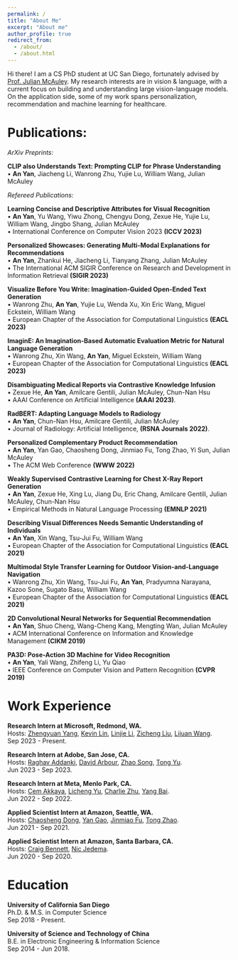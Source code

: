 ```yaml
---
permalink: /
title: "About Me"
excerpt: "About me"
author_profile: true
redirect_from: 
  - /about/
  - /about.html
---
```


Hi there! I am a CS PhD student at UC San Diego, fortunately advised by [Prof. Julian McAuley](https://scholar.google.com/citations?user=icbo4M0AAAAJ&hl=en). My research interests are in vision & language, with a current focus on building and understanding large vision-language models. On the application side, some of my work spans personalization, recommendation and machine learning for healthcare. 

Publications:
======
*ArXiv Preprints:*

**CLIP also Understands Text: Prompting CLIP for Phrase Understanding**
<br>• **An Yan**, Jiacheng Li, Wanrong Zhu, Yujie Lu, William Wang, Julian McAuley

*Refereed Publications:*

**Learning Concise and Descriptive Attributes for Visual Recognition**
<br>• **An Yan**, Yu Wang, Yiwu Zhong, Chengyu Dong, Zexue He, Yujie Lu, William Wang, Jingbo Shang, Julian McAuley
<br>• International Conference on Computer Vision 2023 **(ICCV 2023)**

**Personalized Showcases: Generating Multi-Modal Explanations for Recommendations**
<br>• **An Yan**, Zhankui He, Jiacheng Li, Tianyang Zhang, Julian McAuley
<br>• The International ACM SIGIR Conference on Research and Development in Information Retrieval **(SIGIR 2023)**

**Visualize Before You Write: Imagination-Guided Open-Ended Text Generation**
<br>• Wanrong Zhu, **An Yan**, Yujie Lu, Wenda Xu, Xin Eric Wang, Miguel Eckstein, William Wang
<br>• European Chapter of the Association for Computational Linguistics **(EACL 2023)**

**ImaginE: An Imagination-Based Automatic Evaluation Metric for Natural Language Generation**
<br> • Wanrong Zhu, Xin Wang, **An Yan**, Miguel Eckstein, William Wang
<br>• European Chapter of the Association for Computational Linguistics **(EACL 2023)**

**Disambiguating Medical Reports via Contrastive Knowledge Infusion**
<br>• Zexue He, **An Yan**, Amilcare Gentili, Julian McAuley, Chun-Nan Hsu
<br>• AAAI Conference on Artificial Intelligence **(AAAI 2023)**.

**RadBERT: Adapting Language Models to Radiology**
<br>• **An Yan**, Chun-Nan Hsu, Amilcare Gentili, Julian McAuley
<br>• Journal of Radiology: Artificial Intelligence, **(RSNA Journals 2022)**.

**Personalized Complementary Product Recommendation**
<br>• **An Yan**, Yan Gao, Chaosheng Dong, Jinmiao Fu, Tong Zhao, Yi Sun, Julian McAuley
<br>• The ACM Web Conference **(WWW 2022)**

**Weakly Supervised Contrastive Learning for Chest X-Ray Report Generation**
<br>• **An Yan**, Zexue He, Xing Lu, Jiang Du, Eric Chang, Amilcare Gentili, Julian McAuley, Chun-Nan Hsu
<br>• Empirical Methods in Natural Language Processing **(EMNLP 2021)**

**Describing Visual Differences Needs Semantic Understanding of Individuals**
<br>• **An Yan**, Xin Wang, Tsu-Jui Fu, William Wang
<br>• European Chapter of the Association for Computational Linguistics **(EACL 2021)**

**Multimodal Style Transfer Learning for Outdoor Vision-and-Language Navigation**
<br>• Wanrong Zhu, Xin Wang, Tsu-Jui Fu, **An Yan**, Pradyumna Narayana, Kazoo Sone, Sugato Basu, William Wang
<br>• European Chapter of the Association for Computational Linguistics **(EACL 2021)**

**2D Convolutional Neural Networks for Sequential Recommendation**
<br>• **An Yan**, Shuo Cheng, Wang-Cheng Kang, Mengting Wan, Julian McAuley
<br>• ACM International Conference on Information and Knowledge Management **(CIKM 2019)**

**PA3D: Pose-Action 3D Machine for Video Recognition**
<br>• **An Yan**, Yali Wang, Zhifeng Li, Yu Qiao
<br>• IEEE Conference on Computer Vision and Pattern Recognition **(CVPR 2019)**

Work Experience
======
**Research Intern at Microsoft, Redmond, WA.**
<br>Hosts: [Zhengyuan Yang](https://www.linkedin.com/in/zhengyuan-yang-992b52105/), [Kevin Lin](https://sites.google.com/site/kevinlin311tw/me?pli=1), [Linjie Li](https://www.linkedin.com/in/linjie-li/), [Zicheng Liu](https://www.linkedin.com/in/zicheng-liu/), [Lijuan Wang](https://www.linkedin.com/in/lijuan-wang-56141438/).
<br>Sep 2023 - Present.

**Research Intern at Adobe, San Jose, CA.**
<br>Hosts: [Raghav Addanki](https://www.linkedin.com/in/raghavendra-addanki-3a0b1b77/), [David Arbour](https://darbour.github.io), [Zhao Song](https://scholar.google.com/citations?user=yDZct7UAAAAJ&hl=en), [Tong Yu](https://scholar.google.com/citations?user=6-ARmXsAAAAJ&hl=zh-CN).
<br>Jun 2023 - Sep 2023.

**Research Intern at Meta, Menlo Park, CA.**
<br>Hosts: [Cem Akkaya](https://www.linkedin.com/in/cem-akkaya-67b51322/), [Licheng Yu](https://www.linkedin.com/in/licheng-yu-8aa7a8a1/), [Charlie Zhu](https://www.linkedin.com/in/charlie-zhu/), [Yang Bai](https://www.linkedin.com/in/ybai6/).
<br>Jun 2022 - Sep 2022.

**Applied Scientist Intern at Amazon, Seattle, WA.**
<br>Hosts: [Chaosheng Dong](https://www.linkedin.com/in/chaosheng-dong-09425aa9/), [Yan Gao](https://www.linkedin.com/in/yan-gao-16a477b/), [Jinmiao Fu](https://www.linkedin.com/in/jinmiao-fu-32429438/), [Tong Zhao](https://www.linkedin.com/in/tonytongzhao/).
<br>Jun 2021 - Sep 2021.

**Applied Scientist Intern at Amazon, Santa Barbara, CA.**
<br>Hosts: [Craig Bennett](https://www.linkedin.com/in/prefrontal/), [Nic Jedema](https://www.linkedin.com/in/nic-jedema-1ba0bbb1/).
<br>Jun 2020 - Sep 2020.


Education
======
**University of California San Diego**
<br>Ph.D. & M.S. in Computer Science
<br>Sep 2018 - Present.

**University of Science and Technology of China**
<br>B.E. in Electronic Engineering & Information Science 
<br>Sep 2014 - Jun 2018.

